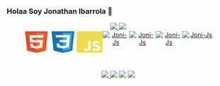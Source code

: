 ### Holaa Soy Jonathan Ibarrola 👋


<div align = "center">
  <a href="https://github.com/joni2000">
  <img height = "180em" src = "https://github-readme-stats.vercel.app/api?username=joni2000&show_icons=true&theme=algolia&include_all_commits=true&count_private=true" />
  <img height = "180em" src = "https://github-readme-stats.vercel.app/api/top-langs/?username=joni2000&layout=compact&langs_count=7&theme=algolia" />
</div>
<div align = "center" style="display: flex; justify-content: center; gap: 3;"><br>
  <img align="center" alt="Joni-HTML" height="50" width="60" src="https://raw.githubusercontent.com/devicons/devicon/master/icons/html5/html5-original.svg">
  <img align="center" alt="Joni-CSS" height="50" width="60" src="https://raw.githubusercontent.com/devicons/devicon/master/icons/css3/css3-original.svg">
  <img align="center" alt="Joni-Js" height="50" width="60" src="https://raw.githubusercontent.com/devicons/devicon/master/icons/javascript/javascript-plain.svg">
  <img align="center" alt="Joni-Js" height="50" width="60" src="https://cdn.jsdelivr.net/gh/devicons/devicon/icons/react/react-original.svg" />
  <img align="center" alt="Joni-Js" height="50" width="60" src="https://cdn.jsdelivr.net/gh/devicons/devicon/icons/nodejs/nodejs-original.svg" />
  <img align="center" alt="Joni-Js" height="50" width="60"  src="https://cdn.jsdelivr.net/gh/devicons/devicon/icons/mysql/mysql-original-wordmark.svg" />
  <img  align="center" alt="Joni-Js" height="60" width="70" src="https://cdn.jsdelivr.net/gh/devicons/devicon/icons/nextjs/nextjs-original-wordmark.svg" />
</div>
  
   ##
 
<div align = "center"> 
  <a href="mailto:jonathandev2000@gmail.com" target="_blank"><img src="https://img.shields.io/badge/Gmail-D14836?style=for-the-badge&logo=gmail&logoColor=white" target="_blank">   </a> 
  <a href ="https://www.linkedin.com/in/ibarrola-jonathan/" target="_blank"><img src="https://img.shields.io/badge/LinkedIn-0077B5?style=for-the-badge&logo=linkedin&logoColor=white" target="_blank"></a>
  <a href="https://wa.me/+543772522756" target="_blank"><img src="https://img.shields.io/badge/WhatsApp-25D366?style=for-the-badge&logo=whatsapp&logoColor=white" target="_blank"></a>
 	<a href="https://t.me/JonathanIbarrola" target="_blank"><img src="https://img.shields.io/badge/Telegram-2CA5E0?style=for-the-badge&logo=telegram&logoColor=white"target="_blank"></a>
</div>
